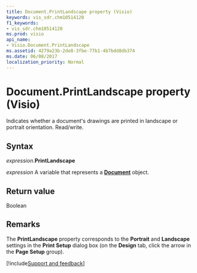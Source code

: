 ```yaml
---
title: Document.PrintLandscape property (Visio)
keywords: vis_sdr.chm10514120
f1_keywords:
- vis_sdr.chm10514120
ms.prod: visio
api_name:
- Visio.Document.PrintLandscape
ms.assetid: 4279a23b-2de8-3fbe-77b1-4b7bdd8db374
ms.date: 06/08/2017
localization_priority: Normal
---
```



# Document.PrintLandscape property (Visio)

Indicates whether a document's drawings are printed in landscape or portrait orientation. Read/write.


## Syntax

_expression_.**PrintLandscape**

_expression_ A variable that represents a **[Document](Visio.Document.md)** object.


## Return value

Boolean


## Remarks

The **PrintLandscape** property corresponds to the **Portrait** and **Landscape** settings in the **Print Setup** dialog box (on the **Design** tab, click the arrow in the **Page Setup** group).

[!include[Support and feedback](~/includes/feedback-boilerplate.md)]